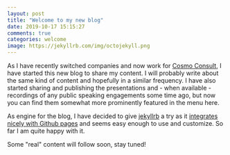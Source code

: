```yaml
---
layout: post
title: "Welcome to my new blog"
date: 2019-10-17 15:15:27
comments: true
categories: welcome
image: https://jekyllrb.com/img/octojekyll.png
---
```

As I have recently switched companies and now work for [Cosmo Consult][cosmo], I have started this new blog to share my content. I will probably write about the same kind of content and hopefully in a similar frequency. I have also started sharing and publishing the presentations and - when available - recordings of any public speaking engagements some time ago, but now you can find them somewhat more prominently featured in the menu here.

As engine for the blog, I have decided to give [jekyllrb][jekyllrb] a try as it [integrates nicely with Github pages][jekyllgithub] and seems easy enough to use and customize. So far I am quite happy with it.

Some "real" content will follow soon, stay tuned!

[cosmo]:        https://www.cosmoconsult.com
[jekyllrb]:     https://www.jekyllrb.com
[jekyllgithub]: https://jekyllrb.com/docs/github-pages/
